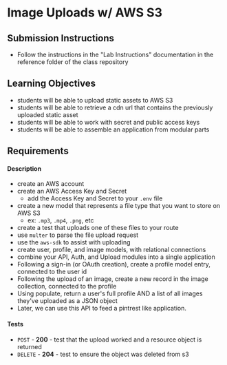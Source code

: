 # Image Uploads w/ AWS S3

## Submission Instructions
  * Follow the instructions in the "Lab Instructions" documentation in the reference folder of the class repository
  

## Learning Objectives  
* students will be able to upload static assets to AWS S3
* students will be able to retrieve a cdn url that contains the previously uploaded static asset
* students will be able to work with secret and public access keys
* students will be able to assemble an application from modular parts

## Requirements

#### Description
* create an AWS account
* create an AWS Access Key and Secret
  * add the Access Key and Secret to your `.env` file
* create a new model that represents a file type that you want to store on AWS S3
  * ex: `.mp3`, `.mp4`, `.png`, etc
* create a test that uploads one of these files to your route
* use `multer` to parse the file upload request
* use the `aws-sdk` to assist with uploading
* create user, profile, and image models, with relational connections
* combine your API, Auth, and Upload modules into a single application
* Following a sign-in (or OAuth creation), create a profile model entry, connected to the user id
* Following the upload of an image, create a new record in the image collection, connected to the profile
* Using populate, return a user's full profile AND a list of all images they've uploaded as a JSON object
* Later, we can use this API to feed a pintrest like application. 

#### Tests
* `POST` - **200** - test that the upload worked and a resource object is returned
* `DELETE` - **204** - test to ensure the object was deleted from s3

